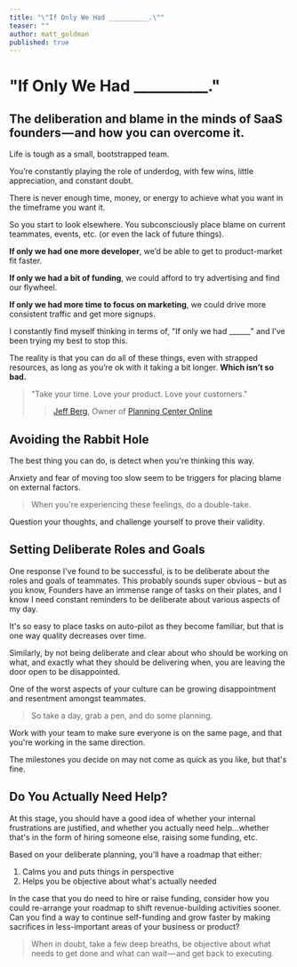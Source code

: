 ```yaml
---
title: "\"If Only We Had __________.\""
teaser: ""
author: matt_goldman
published: true
---
```


# "If Only We Had __________."
## The deliberation and blame in the minds of SaaS founders — and how you can overcome it.

Life is tough as a small, bootstrapped team.

You’re constantly playing the role of underdog, with few wins, little appreciation, and constant doubt.

There is never enough time, money, or energy to achieve what you want in the timeframe you want it.

So you start to look elsewhere. You subconsciously place blame on current teammates, events, etc. (or even the lack of future things).

**If only we had one more developer**, we’d be able to get to product-market fit faster.

**If only we had a bit of funding**, we could afford to try advertising and find our flywheel.

**If only we had more time to focus on marketing**, we could drive more consistent traffic and get more signups.

I constantly find myself thinking in terms of, "If only we had ______" and I’ve been trying my best to stop this.

The reality is that you can do all of these things, even with strapped resources, as long as you’re ok with it taking a bit longer. **Which isn’t so bad.**

> "Take your time. Love your product. Love your customers."
>> [Jeff Berg](https://twitter.com/TheBerg), Owner of [Planning Center Online](http://get.planningcenteronline.com/)

## Avoiding the Rabbit Hole
The best thing you can do, is detect when you're thinking this way.

Anxiety and fear of moving too slow seem to be triggers for placing blame on external factors.

> When you're experiencing these feelings, do a double-take.

Question your thoughts, and challenge yourself to prove their validity.

## Setting Deliberate Roles and Goals
One response I've found to be successful, is to be deliberate about the roles and goals of teammates. This probably sounds super obvious &ndash; but as you know, Founders have an immense range of tasks on their plates, and I know I need constant reminders to be deliberate about various aspects of my day.

It's so easy to place tasks on auto-pilot as they become familiar, but that is one way quality decreases over time.

Similarly, by not being deliberate and clear about who should be working on what, and exactly what they should be delivering when, you are leaving the door open to be disappointed.

One of the worst aspects of your culture can be growing disappointment and resentment amongst teammates.

> So take a day, grab a pen, and do some planning.

Work with your team to make sure everyone is on the same page, and that you're working in the same direction.

The milestones you decide on may not come as quick as you like, but that's fine.

## Do You Actually Need Help?
At this stage, you should have a good idea of whether your internal frustrations are justified, and whether you actually need help...whether that's in the form of hiring someone else, raising some funding, etc.

Based on your deliberate planning, you'll have a roadmap that either:

1. Calms you and puts things in perspective
2. Helps you be objective about what's actually needed

In the case that you do need to hire or raise funding, consider how you could re-arrange your roadmap to shift revenue-building activities sooner. Can you find a way to continue self-funding and grow faster by making sacrifices in less-important areas of your business or product?

> When in doubt, take a few deep breaths, be objective about what needs to get done and what can wait — and get back to executing.